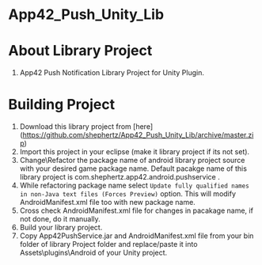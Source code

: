 App42_Push_Unity_Lib
====================

# About Library Project

1. App42 Push Notification Library Project for Unity Plugin.


# Building Project 

1. Download this library project from [here] (https://github.com/shephertz/App42_Push_Unity_Lib/archive/master.zip)
2. Import this project in your eclipse (make it library project if its not set).
4. Change\Refactor the package name of android library project source with your desired game package name. Default pacakge name of this library project is com.shephertz.app42.android.pushservice . 
5. While refactoring package name select `Update fully qualified names in non-Java text files (Forces Preview)` option. This will modify AndroidManifest.xml file too with new package name.
5. Cross check AndroidManifest.xml file for changes in pacakage name, if not done, do it manually.
6. Build your library project.
7. Copy App42PushService.jar and AndroidManifest.xml file from your bin folder of library Project folder and replace/paste it into Assets\plugins\Android of your Unity project.

